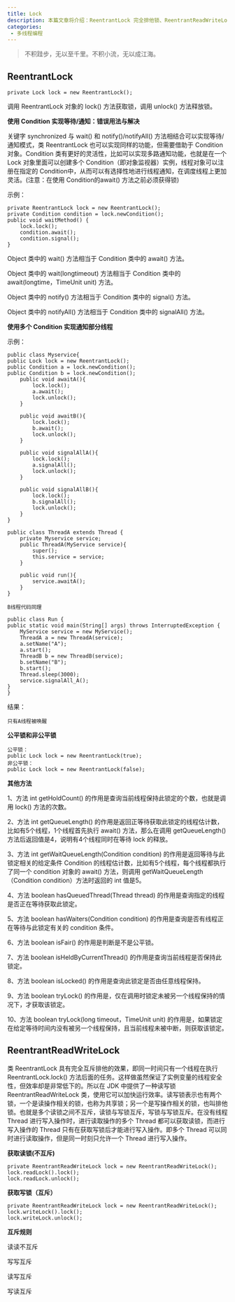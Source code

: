 ```yaml
---
title: Lock
description: 本篇文章将介绍：ReentrantLock 完全排他锁、ReentrantReadWriteLock 读写锁
categories:
 - 多线程编程
---
```


> 不积跬步，无以至千里。不积小流，无以成江海。

## ReentrantLock

```
private Lock lock = new ReentrantLock();
```

调用 ReentrantLock 对象的 lock() 方法获取锁，调用 unlock() 方法释放锁。

**使用 Condition 实现等待/通知：错误用法与解决**

关键字 synchronized 与 wait() 和 notify()/notifyAll() 方法相结合可以实现等待/通知模式，类 ReentrantLock 也可以实现同样的功能，但需要借助于 Condition 对象。Condition 类有更好的灵活性，比如可以实现多路通知功能，也就是在一个 Lock 对象里面可以创建多个 Condition（即对象监视器）实例，线程对象可以注册在指定的 Condition中，从而可以有选择性地进行线程通知，在调度线程上更加灵活。(注意：在使用 Condition的await() 方法之前必须获得锁)

示例：

```
private ReentrantLock lock = new ReentrantLock();
private Condition condition = lock.newCondition();
public void waitMethod() {
    lock.lock();
    condition.await();
    condition.signal();
}
```

Object 类中的 wait() 方法相当于 Condition 类中的 await() 方法。

Object 类中的 wait(longtimeout) 方法相当于 Condition 类中的 await(longtime，TimeUnit unit) 方法。

Object 类中的 notify() 方法相当于 Condition 类中的 signal() 方法。

Object 类中的 notifyAll() 方法相当于 Condition 类中的 signalAll() 方法。

**使用多个 Condition 实现通知部分线程**

示例：

```
public class Myservice{
public Lock lock = new ReentrantLock();
public Condition a = lock.newCondition();
public Condition b = lock.newCondition();
    public void awaitA(){
        lock.lock();
        a.await();
        lock.unlock();
    }
    
    public void awaitB(){
        lock.lock();
        b.await();
        lock.unlock();
    }
    
    public void signalAllA(){
        lock.lock();
        a.signalAll();
        lock.unlock();
    }
    
    public void signalAllB(){
        lock.lock();
        b.signalAll();
        lock.unlock();
    }
}

public class ThreadA extends Thread {
    private Myservice service;
    public ThreadA(MyService service){
        super();
        this.service = service;
    }
    
    public void run(){
        service.awaitA();
    }
}

B线程代码同理

public class Run {
public static void main(String[] args) throws InterruptedException {
    MyService service = new MyService();
    ThreadA a = new ThreadA(service);
    a.setName("A");
    a.start();
    ThreadB b = new ThreadB(service);
    b.setName("B");
    b.start();
    Thread.sleep(3000);
    service.signalAll_A();
}
}
```

结果：

```
只有A线程被唤醒
```

**公平锁和非公平锁**


```
公平锁：
public Lock lock = new ReentrantLock(true);
非公平锁：
public Lock lock = new ReentrantLock(false);
```

**其他方法**

1、方法 int getHoldCount() 的作用是查询当前线程保持此锁定的个数，也就是调用 lock() 方法的次数。

2、方法 int getQueueLength() 的作用是返回正等待获取此锁定的线程估计数，比如有5个线程，1个线程首先执行 await() 方法，那么在调用 getQueueLength() 方法后返回值是4，说明有4个线程同时在等待 lock 的释放。

3、方法 int getWaitQueueLength(Condition condition) 的作用是返回等待与此锁定相关的给定条件 Condition 的线程估计数，比如有5个线程，每个线程都执行了同一个 condition 对象的 await() 方法，则调用 getWaitQueueLength（Condition condition）方法时返回的 int 值是5。

4、方法 boolean hasQueuedThread(Thread thread) 的作用是查询指定的线程是否正在等待获取此锁定。

5、方法 boolean hasWaiters(Condition condition) 的作用是查询是否有线程正在等待与此锁定有关的 condition 条件。

6、方法 boolean isFair() 的作用是判断是不是公平锁。

7、方法 boolean isHeldByCurrentThread() 的作用是查询当前线程是否保持此锁定。

8、方法 boolean isLocked() 的作用是查询此锁定是否由任意线程保持。

9、方法 boolean tryLock() 的作用是，仅在调用时锁定未被另一个线程保持的情况下，才获取该锁定。

10、方法 boolean tryLock(long timeout，TimeUnit unit) 的作用是，如果锁定在给定等待时间内没有被另一个线程保持，且当前线程未被中断，则获取该锁定。

## ReentrantReadWriteLock

类 ReentrantLock 具有完全互斥排他的效果，即同一时间只有一个线程在执行 ReentrantLock.lock() 方法后面的任务。这样做虽然保证了实例变量的线程安全性，但效率却是非常低下的。所以在 JDK 中提供了一种读写锁 ReentrantReadWriteLock 类，使用它可以加快运行效率。读写锁表示也有两个锁，一个是读操作相关的锁，也称为共享锁；另一个是写操作相关的锁，也叫排他锁。也就是多个读锁之间不互斥，读锁与写锁互斥，写锁与写锁互斥。在没有线程 Thread 进行写入操作时，进行读取操作的多个 Thread 都可以获取读锁，而进行写入操作的 Thread 只有在获取写锁后才能进行写入操作。即多个 Thread 可以同时进行读取操作，但是同一时刻只允许一个 Thread 进行写入操作。

**获取读锁(不互斥)**
```
private ReentrantReadWriteLock lock = new ReentrantReadWriteLock();
lock.readLock().lock();
lock.readLock.unlock();
```

**获取写锁（互斥）**

```
private ReentrantReadWriteLock lock = new ReentrantReadWriteLock();
lock.writeLock().lock();
lock.writeLock.unlock();
```

**互斥规则**

读读不互斥

写写互斥

读写互斥

写读互斥